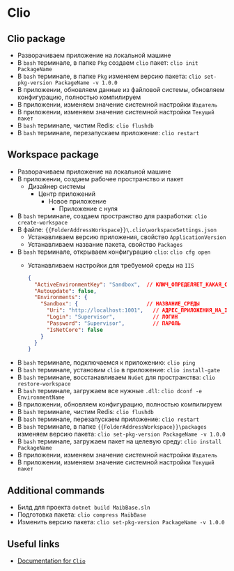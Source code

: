 # Clio

## Clio package

* Разворачиваем приложение на локальной машине
* В `bash` терминале, в папке `Pkg` создаем `clio` пакет: `clio init PackageName`
* В `bash` терминале, в папке `Pkg` изменяем версию пакета: `clio set-pkg-version PackageName -v 1.0.0`
* В приложении, обновляем данные из файловой системы, обновляем конфигурацию, полностью компилируем
* В приложении, изменяем значение системной настройки `Издатель`
* В приложении, изменяем значение системной настройки `Текущий пакет`
* В `bash` терминале, чистим Redis: `clio flushdb`
* В `bash` терминале, перезапускаем приложение: `clio restart`

## Workspace package

* Разворачиваем приложение на локальной машине 
* В приложении, создаем рабочее пространство и пакет
  * Дизайнер системы
    * Центр приложений
      * Новое приложение
        * Приложение с нуля
* В `bash` терминале, создаем пространство для разработки: `clio create-workspace`
* В файле: `{{FolderAddressWorkspace}}\.clio\workspaceSettings.json`
  * Устанавливаем версию приложения, свойство `ApplicationVersion`
  * Устанавливаем название пакета, свойство `Packages`
* В `bash` терминале, открываем конфигурацию `clio`: `clio cfg open`
  * Устанавливаем настройки для требуемой среды на `IIS`

    ``` JSON
    {
      "ActiveEnvironmentKey": "Sandbox",  // КЛЮЧ_ОПРЕДЕЛЯЕТ_КАКАЯ_СРЕДА_АКТИВНА
      "Autoupdate": false,
      "Environments": {
        "Sandbox": {                      // НАЗВАНИЕ_СРЕДЫ
          "Uri": "http://localhost:1001",   // АДРЕС_ПРИЛОЖЕНИЯ_НА_ISS
          "Login": "Supervisor",            // ЛОГИН
          "Password": "Supervisor",         // ПАРОЛЬ
          "IsNetCore": false
        }
      }
    }
    ```
* В `bash` терминале, подключаемся к приложению: `clio ping`
* В `bash` терминале, установим `clio` в приложение: `clio install-gate`
* В `bash` терминале, восстанавливаем `NuGet` для пространства: `clio restore-workspace`
* В `bash` терминале, загружаем все нужные `.dll`: `clio dconf -e EnvironmentName`
* В приложении, обновляем конфигурацию, полностью компилируем
* В `bash` терминале, чистим Redis: `clio flushdb`
* В `bash` терминале, перезапускаем приложение: `clio restart`
* В `bash` терминале, в папке `{{FolderAddressWorkspace}}\packages` изменяем версию пакета: `clio set-pkg-version PackageName -v 1.0.0`
* В `bash` терминале, загружаем пакет на целевую среду: `clio install PackageName`
* В приложении, изменяем значение системной настройки `Издатель`
* В приложении, изменяем значение системной настройки `Текущий пакет`

## Additional commands

* Билд для проекта `dotnet build MaibBase.sln`
* Подготовка пакета: `clio compress MaibBase`
* Изменить версию пакета: `clio set-pkg-version PackageName -v 1.0.0`

## **Useful links**

* [Documentation for `Clio`](https://github.com/Advance-Technologies-Foundation/clio)
